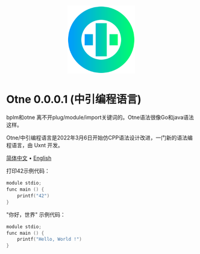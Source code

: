 <div align="center">
<a href="#">
<h1><img src="resources/otne.svg" alt="Logo" width="180" height="180"></h1>
</a>
</div>

# Otne 0.0.0.1 (中引编程语言)

bplm和otne 离不开plug/module/import关键词的。Otne语法很像Go和java语法这样。

Otne/中引编程语言是2022年3月6日开始仿CPP语法设计改进，一门新的语法编程语言，由 Uxnt 开发。 

[简体中文](README.md) • [English](resources/README.en.md)  


打印42示例代码：
```kt
module stdio;
func main () {
    printf("42")
}
```

"你好，世界" 示例代码：
```kt
module stdio;
func main () {
    printf("Hello, World !")
}
```

